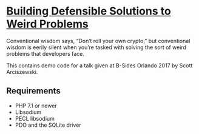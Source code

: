 # [Building Defensible Solutions to Weird Problems](http://bsidesorlando.org/2017/speakers/scott-arciszewski)

Conventional wisdom says, “Don’t roll your own crypto,” but conventional wisdom
is eerily silent when you’re tasked with solving the sort of weird problems
that developers face.

This contains demo code for a talk given at B-Sides Orlando 2017 by Scott Arciszewski.

## Requirements

* PHP 7.1 or newer
* Libsodium
* PECL libsodium
* PDO and the SQLite driver
